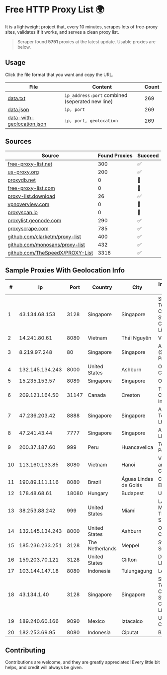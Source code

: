 
# Free HTTP Proxy List 🌍

It is a lightweight project that, every 10 minutes, scrapes lots of free-proxy sites, validates if it works, and serves a clean proxy list.


> Scraper found **5751** proxies at the latest update. Usable proxies are below.

## Usage

Click the file format that you want and copy the URL.


|File|Content|Count|
|----|-------|-----|
|[data.txt](https://raw.githubusercontent.com/themiralay/Proxy-List-World/master/data.txt)|`ip_address:port` combined (seperated new line)|269|
|[data.json](https://raw.githubusercontent.com/themiralay/Proxy-List-World/master/data.json)|`ip, port`|269|
|[data-with-geolocation.json](https://raw.githubusercontent.com/themiralay/Proxy-List-World/master/data-with-geolocation.json)|`ip, port, geolocation`|269|

## Sources

|Source|Found Proxies|Succeed|
|------|-------------|-------|
|[free-proxy-list.net](https://free-proxy-list.net)|300|✅|
|[us-proxy.org](https://www.us-proxy.org)|200|✅|
|[proxydb.net](http://proxydb.net)|0|🚫|
|[free-proxy-list.com](https://free-proxy-list.com/?page=&port=&type%5B%5D=http&type%5B%5D=https&up_time=0&search=Search)|0|🚫|
|[proxy-list.download](https://www.proxy-list.download/HTTP)|26|✅|
|[vpnoverview.com](https://vpnoverview.com/privacy/anonymous-browsing/free-proxy-servers)|0|🚫|
|[proxyscan.io](https://www.proxyscan.io)|0|🚫|
|[proxylist.geonode.com](https://proxylist.geonode.com/api/proxy-list?limit=300&page=1&sort_by=lastChecked&sort_type=desc&protocols=http,https)|290|✅|
|[proxyscrape.com](https://api.proxyscrape.com/v2/?request=displayproxies&protocol=http&timeout=10000&country=all&ssl=all&anonymity=all)|785|✅|
|[github.com/clarketm/proxy-list](https://raw.githubusercontent.com/clarketm/proxy-list/master/proxy-list-raw.txt)|400|✅|
|[github.com/monosans/proxy-list](https://raw.githubusercontent.com/monosans/proxy-list/main/proxies/http.txt)|432|✅|
|[github.com/TheSpeedX/PROXY-List](https://raw.githubusercontent.com/TheSpeedX/PROXY-List/master/http.txt)|3318|✅|


## Sample Proxies With Geolocation Info

|#|Ip|Port|Country|City|Internet Service Provider|
|-|--|----|-------|----|-------------------------|
|1|43.134.68.153|3128|Singapore|Singapore|Shenzhen Tencent Computer Systems Company Limited|
|2|14.241.80.61|8080|Vietnam|Thái Nguyên|VNPT|
|3|8.219.97.248|80|Singapore|Singapore|Alibaba Cloud (Singapore) Private Limited|
|4|132.145.134.243|8000|United States|Ashburn|Oracle Corporation|
|5|15.235.153.57|8089|Singapore|Singapore|OVH Hosting|
|6|209.121.164.50|31147|Canada|Creston|TELUS Communications Inc.|
|7|47.236.203.42|8888|Singapore|Singapore|Alibaba (US) Technology Co., Ltd.|
|8|47.241.43.44|7777|Singapore|Singapore|Alibaba Cloud LLC|
|9|200.37.187.60|999|Peru|Huancavelica|Telefonica del Peru S.A.A.|
|10|113.160.133.85|8080|Vietnam|Hanoi|VietNam Post and Telecom Corporation|
|11|190.89.111.116|8080|Brazil|Águas Lindas de Goiás|Ceunet Telecom Eireli|
|12|178.48.68.61|18080|Hungary|Budapest|UPC|
|13|38.253.88.242|999|United States|Miami|LAUAM MEGARED TELECOM, S.R.L.|
|14|132.145.134.243|8000|United States|Ashburn|Oracle Corporation|
|15|185.236.233.251|3128|The Netherlands|Meppel|Stark Industries Solutions LTD|
|16|159.203.70.121|3128|United States|Clifton|DigitalOcean, LLC|
|17|103.144.147.18|8080|Indonesia|Tulungagung|Lexxa Data|
|18|43.134.1.40|3128|Singapore|Singapore|Shenzhen Tencent Computer Systems Company Limited|
|19|189.240.60.166|9090|Mexico|Iztacalco|Uninet S.A. de C.V.|
|20|182.253.69.95|8080|Indonesia|Ciputat|BIZNET|



## Contributing

Contributions are welcome, and they are greatly appreciated! Every
little bit helps, and credit will always be given.

